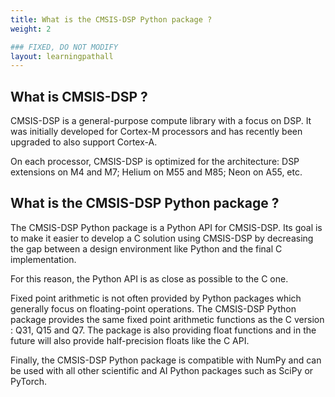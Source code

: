 ```yaml
---
title: What is the CMSIS-DSP Python package ?
weight: 2

### FIXED, DO NOT MODIFY
layout: learningpathall
---
```


## What is CMSIS-DSP ?

CMSIS-DSP is a general-purpose compute library with a focus on DSP. It was initially developed for Cortex-M processors and has recently been upgraded to also support Cortex-A.

On each processor, CMSIS-DSP is optimized for the architecture: DSP extensions on M4 and M7; Helium on M55 and M85; Neon on A55, etc.

## What is the CMSIS-DSP Python package ?

The CMSIS-DSP Python package is a Python API for CMSIS-DSP. Its goal is to make it easier to develop a C solution using CMSIS-DSP by decreasing the gap between a design environment like Python and the final C implementation.

For this reason, the Python API is as close as possible to the C one.

Fixed point arithmetic is not often provided by Python packages which generally focus on floating-point operations. The CMSIS-DSP Python package provides the same fixed point arithmetic functions as the C version : Q31, Q15 and Q7. The package is also providing float functions and in the future will also provide half-precision floats like the C API.

Finally, the CMSIS-DSP Python package is compatible with NumPy and can be used with all other scientific and AI Python packages such as SciPy or PyTorch.

